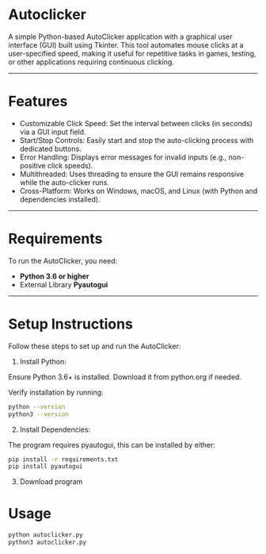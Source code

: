 # Autoclicker

<p>A simple Python-based AutoClicker application with a graphical user interface (GUI) built using Tkinter. This tool automates mouse clicks at a user-specified speed, making it useful for repetitive tasks in games, testing, or other applications requiring continuous clicking.</p>

---

# Features

- Customizable Click Speed: Set the interval between clicks (in seconds) via a GUI input field.
- Start/Stop Controls: Easily start and stop the auto-clicking process with dedicated buttons.
- Error Handling: Displays error messages for invalid inputs (e.g., non-positive click speeds).
- Multithreaded: Uses threading to ensure the GUI remains responsive while the auto-clicker runs.
- Cross-Platform: Works on Windows, macOS, and Linux (with Python and dependencies installed).

---

# Requirements

To run the AutoClicker, you need:

- **Python 3.6 or higher**
- External Library **Pyautogui**

---

# Setup Instructions

Follow these steps to set up and run the AutoClicker:

1. Install Python:

Ensure Python 3.6+ is installed. Download it from python.org if needed.

Verify installation by running:
```sh
python --version
python3 --version
```

2. Install Dependencies:

The program requires pyautogui, this can be installed by either:

```sh
pip install -r requirements.txt
pip install pyautogui
```

3. Download program

# Usage

```sh
python autoclicker.py
python3 autoclicker.py
```

